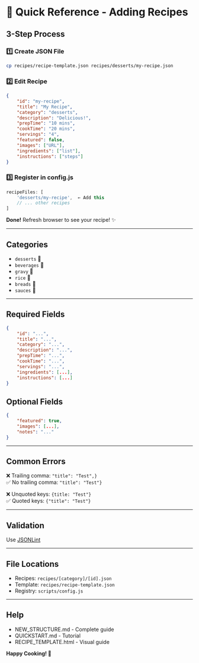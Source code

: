 # 🚀 Quick Reference - Adding Recipes

## 3-Step Process

### 1️⃣ Create JSON File
```bash
cp recipes/recipe-template.json recipes/desserts/my-recipe.json
```

### 2️⃣ Edit Recipe
```json
{
    "id": "my-recipe",
    "title": "My Recipe",
    "category": "desserts",
    "description": "Delicious!",
    "prepTime": "10 mins",
    "cookTime": "20 mins",
    "servings": "4",
    "featured": false,
    "images": ["URL"],
    "ingredients": ["list"],
    "instructions": ["steps"]
}
```

### 3️⃣ Register in config.js
```javascript
recipeFiles: [
    'desserts/my-recipe',  ← Add this
    // ... other recipes
]
```

**Done!** Refresh browser to see your recipe! ✨

---

## Categories

- `desserts` 🍰
- `beverages` 🥤
- `gravy` 🍛
- `rice` 🍚
- `breads` 🥖
- `sauces` 🥫

---

## Required Fields

```json
{
    "id": "...",
    "title": "...",
    "category": "...",
    "description": "...",
    "prepTime": "...",
    "cookTime": "...",
    "servings": "...",
    "ingredients": [...],
    "instructions": [...]
}
```

## Optional Fields

```json
{
    "featured": true,
    "images": [...],
    "notes": "..."
}
```

---

## Common Errors

❌ Trailing comma: `"title": "Test",}`  
✅ No trailing comma: `"title": "Test"}`

❌ Unquoted keys: `{title: "Test"}`  
✅ Quoted keys: `{"title": "Test"}`

---

## Validation

Use [JSONLint](https://jsonlint.com/)

---

## File Locations

- Recipes: `recipes/[category]/[id].json`
- Template: `recipes/recipe-template.json`
- Registry: `scripts/config.js`

---

## Help

- NEW_STRUCTURE.md - Complete guide
- QUICKSTART.md - Tutorial
- RECIPE_TEMPLATE.html - Visual guide

**Happy Cooking! 🍳**
